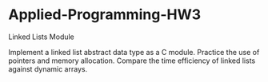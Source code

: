 # Applied-Programming-HW3

Linked Lists Module

Implement a linked list abstract data type as a C module. Practice the use of pointers and memory
allocation. Compare the time efficiency of linked lists against dynamic arrays.
